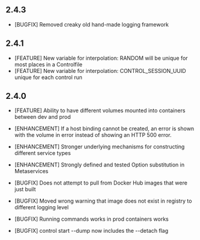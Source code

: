 ## 2.4.3

* [BUGFIX] Removed creaky old hand-made logging framework

## 2.4.1

* [FEATURE] New variable for interpolation: RANDOM will be unique for most places in a Controlfile
* [FEATURE] New variable for interpolation: CONTROL_SESSION_UUID unique for each control run

## 2.4.0

* [FEATURE] Ability to have different volumes mounted into containers between dev and prod

* [ENHANCEMENT] If a host binding cannot be created, an error is shown with the volume in error instead of showing an HTTP 500 error.
* [ENHANCEMENT] Stronger underlying mechanisms for constructing different service types
* [ENHANCEMENT] Strongly defined and tested Option substitution in Metaservices

* [BUGFIX] Does not attempt to pull from Docker Hub images that were just built
* [BUGFIX] Moved wrong warning that image does not exist in registry to different logging level
* [BUGFIX] Running commands works in prod containers works
* [BUGFIX] control start --dump now includes the --detach flag
